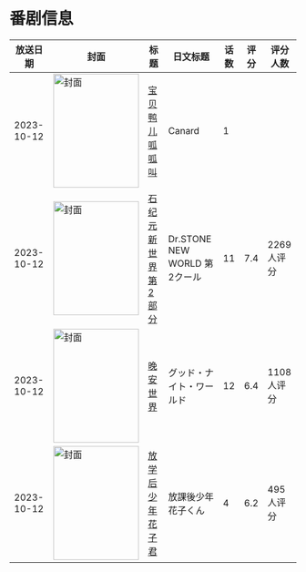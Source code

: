 # 番剧信息

|放送日期|封面|标题|日文标题|话数|评分|评分人数|
|---|---|---|---|---|---|---|
|2023-10-12|<img src="https://lain.bgm.tv/pic/cover/c/70/bc/484739_CjVnZ.jpg" alt="封面" style="width:150px;height:200px;object-fit:cover;">|[宝贝鸭儿呱呱叫](https://bangumi.tv/subject/484739)|Canard|1|||
|2023-10-12|<img src="https://lain.bgm.tv/pic/cover/c/17/03/424372_h6JZ1.jpg" alt="封面" style="width:150px;height:200px;object-fit:cover;">|[石纪元 新世界 第2部分](https://bangumi.tv/subject/424372)|Dr.STONE NEW WORLD 第2クール|11|7.4|2269人评分|
|2023-10-12|<img src="https://lain.bgm.tv/pic/cover/c/16/cb/448114_NflkN.jpg" alt="封面" style="width:150px;height:200px;object-fit:cover;">|[晚安世界](https://bangumi.tv/subject/448114)|グッド・ナイト・ワールド|12|6.4|1108人评分|
|2023-10-12|<img src="https://lain.bgm.tv/pic/cover/c/c2/22/412164_R9U9V.jpg" alt="封面" style="width:150px;height:200px;object-fit:cover;">|[放学后少年花子君](https://bangumi.tv/subject/412164)|放課後少年花子くん|4|6.2|495人评分|
